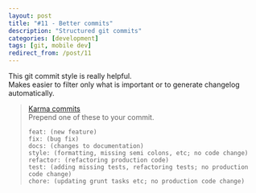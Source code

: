 ```yaml
---
layout: post
title: "#11 - Better commits"
description: "Structured git commits"
categories: [development]
tags: [git, mobile dev]
redirect_from: /post/11
---
```


This git commit style is really helpful.  
Makes easier to filter only what is important or to generate changelog automatically.


>[Karma commits](http://karma-runner.github.io/0.10/dev/git-commit-msg.html)  
>Prepend one of these to your commit.
>
>```
>feat: (new feature)
>fix: (bug fix)
>docs: (changes to documentation)
>style: (formatting, missing semi colons, etc; no code change)
>refactor: (refactoring production code)
>test: (adding missing tests, refactoring tests; no production code change)
>chore: (updating grunt tasks etc; no production code change)
>```

